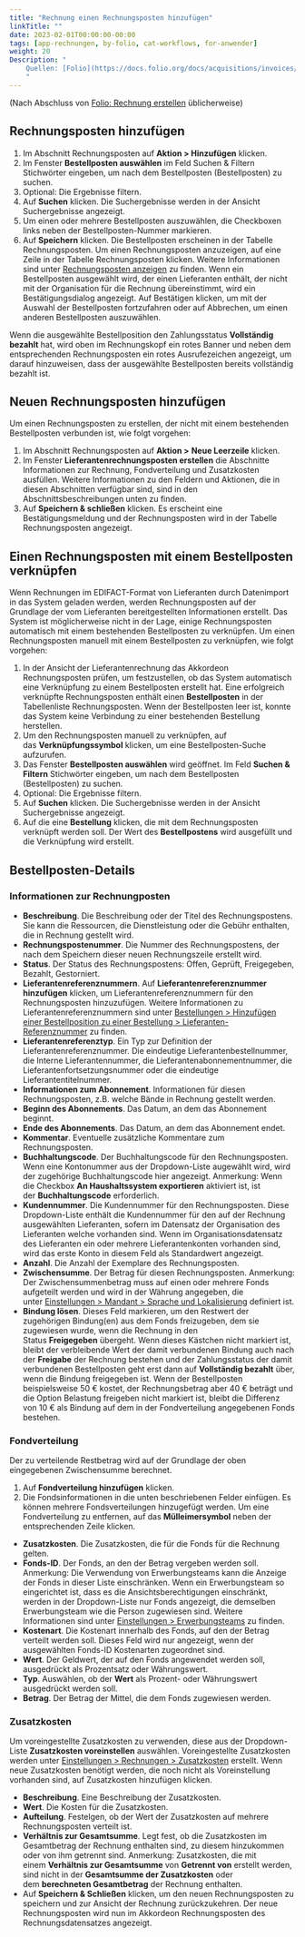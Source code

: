 ```yaml
---
title: "Rechnung einen Rechnungsposten hinzufügen"
linkTitle: ""
date: 2023-02-01T00:00:00-00:00
tags: [app-rechnungen, by-folio, cat-workflows, for-anwender]
weight: 20
Description: "
    Quellen: [Folio](https://docs.folio.org/docs/acquisitions/invoices/#adding-an-invoice-line-to-an-invoice) & [GBV](https://info.gbv.de/pages/viewpage.action?pageId=851345662)
    "
---
```


(Nach Abschluss von [Folio: Rechnung erstellen](https://info.gbv.de/display/FOLIOGBVEXTERN/Folio%3A+Rechnung+erstellen) üblicherweise)

## Rechnungsposten hinzufügen

1.  Im Abschnitt Rechnungsposten auf **Aktion > Hinzufügen** klicken.
2.  Im Fenster **Bestellposten auswählen** im Feld Suchen & Filtern Stichwörter eingeben, um nach dem Bestellposten (Bestellposten) zu suchen.
3.  Optional: Die Ergebnisse filtern.
4.  Auf **Suchen** klicken. Die Suchergebnisse werden in der Ansicht Suchergebnisse angezeigt.
5.  Um einen oder mehrere Bestellposten auszuwählen, die Checkboxen links neben der Bestellposten-Nummer markieren.
6.  Auf **Speichern** klicken. Die Bestellposten erscheinen in der Tabelle Rechnungsposten. Um einen Rechnungsposten anzuzeigen, auf eine Zeile in der Tabelle Rechnungsposten klicken. Weitere Informationen sind unter [Rechnungsposten anzeigen](https://info.gbv.de/display/FOLIOGBVEXTERN/Folio%3A+Rechnung+anzeigen) zu finden. Wenn ein Bestellposten ausgewählt wird, der einen Lieferanten enthält, der nicht mit der Organisation für die Rechnung übereinstimmt, wird ein Bestätigungsdialog angezeigt. Auf Bestätigen klicken, um mit der Auswahl der Bestellposten fortzufahren oder auf Abbrechen, um einen anderen Bestellposten auszuwählen.

Wenn die ausgewählte Bestellposition den Zahlungsstatus **Vollständig bezahlt** hat, wird oben im Rechnungskopf ein rotes Banner und neben dem entsprechenden Rechnungsposten ein rotes Ausrufezeichen angezeigt, um darauf hinzuweisen, dass der ausgewählte Bestellposten bereits vollständig bezahlt ist.

## Neuen Rechnungsposten hinzufügen

Um einen Rechnungsposten zu erstellen, der nicht mit einem bestehenden Bestellposten verbunden ist, wie folgt vorgehen:

1.  Im Abschnitt Rechnungsposten auf **Aktion >** **Neue Leerzeile** klicken.
2.  Im Fenster **Lieferantenrechnungsposten erstellen** die Abschnitte Informationen zur Rechnung, Fondverteilung und Zusatzkosten ausfüllen. Weitere Informationen zu den Feldern und Aktionen, die in diesen Abschnitten verfügbar sind, sind in den Abschnittsbeschreibungen unten zu finden.
3.  Auf **Speichern & schließen** klicken. Es erscheint eine Bestätigungsmeldung und der Rechnungsposten wird in der Tabelle Rechnungsposten angezeigt.

## Einen Rechnungsposten mit einem Bestellposten verknüpfen

Wenn Rechnungen im EDIFACT-Format von Lieferanten durch Datenimport in das System geladen werden, werden Rechnungsposten auf der Grundlage der vom Lieferanten bereitgestellten Informationen erstellt. Das System ist möglicherweise nicht in der Lage, einige Rechnungsposten automatisch mit einem bestehenden Bestellposten zu verknüpfen. Um einen Rechnungsposten manuell mit einem Bestellposten zu verknüpfen, wie folgt vorgehen:

1.  In der Ansicht der Lieferantenrechnung das Akkordeon Rechnungsposten prüfen, um festzustellen, ob das System automatisch eine Verknüpfung zu einem Bestellposten erstellt hat. Eine erfolgreich verknüpfte Rechnungsposten enthält einen **Bestellposten** in der Tabellenliste Rechnungsposten. Wenn der Bestellposten leer ist, konnte das System keine Verbindung zu einer bestehenden Bestellung herstellen.
2.  Um den Rechnungsposten manuell zu verknüpfen, auf das **Verknüpfungssymbol** klicken, um eine Bestellposten-Suche aufzurufen.
3.  Das Fenster **Bestellposten auswählen** wird geöffnet. Im Feld **Suchen & Filtern** Stichwörter eingeben, um nach dem Bestellposten (Bestellposten) zu suchen.
4.  Optional: Die Ergebnisse filtern.
5.  Auf **Suchen** klicken. Die Suchergebnisse werden in der Ansicht Suchergebnisse angezeigt.
6.  Auf die eine **Bestellung** klicken, die mit dem Rechnungsposten verknüpft werden soll. Der Wert des **Bestellpostens** wird ausgefüllt und die Verknüpfung wird erstellt.

## Bestellposten-Details

### Informationen zur Rechnungposten

* **Beschreibung**. Die Beschreibung oder der Titel des Rechnungspostens. Sie kann die Ressourcen, die Dienstleistung oder die Gebühr enthalten, die in Rechnung gestellt wird.
* **Rechnungspostenummer**. Die Nummer des Rechnungspostens, der nach dem Speichern dieser neuen Rechnungszeile erstellt wird.
* **Status**. Der Status des Rechnungspostens: Offen, Geprüft, Freigegeben, Bezahlt, Gestorniert.
* **Lieferantenreferenznummern**. Auf **Lieferantenreferenznummer hinzufügen** klicken, um Lieferantenreferenznummern für den Rechnungsposten hinzuzufügen. Weitere Informationen zu Lieferantenreferenznummern sind unter [Bestellungen > Hinzufügen einer Bestellposition zu einer Bestellung > Lieferanten-Referenznummer](https://info.gbv.de/pages/viewpage.action?pageId=851017779) zu finden.
* **Lieferantenreferenztyp**. Ein Typ zur Definition der Lieferantenreferenznummer. Die eindeutige Lieferantenbestellnummer, die Interne Lieferantennummer, die Lieferantenabonnementnummer, die Lieferantenfortsetzungsnummer oder die eindeutige Lieferantentitelnummer.
* **Informationen zum Abonnement**. Informationen für diesen Rechnungsposten, z.B. welche Bände in Rechnung gestellt werden.
* **Beginn des Abonnements**. Das Datum, an dem das Abonnement beginnt.
* **Ende des Abonnements**. Das Datum, an dem das Abonnement endet.
* **Kommentar**. Eventuelle zusätzliche Kommentare zum Rechnungsposten.
* **Buchhaltungscode**. Der Buchhaltungscode für den Rechnungsposten. Wenn eine Kontonummer aus der Dropdown-Liste augewählt wird, wird der zugehörige Buchhaltungscode hier angezeigt. Anmerkung: Wenn die Checkbox **An Haushaltssystem exportieren** aktiviert ist, ist der **Buchhaltungscode** erforderlich.
* **Kundennummer**. Die Kundennummer für den Rechnungsposten. Diese Dropdown-Liste enthält die Kundennummer für den auf der Rechnung ausgewählten Lieferanten, sofern im Datensatz der Organisation des Lieferanten welche vorhanden sind. Wenn im Organisationsdatensatz des Lieferanten ein oder mehrere Lieferantenkonten vorhanden sind, wird das erste Konto in diesem Feld als Standardwert angezeigt.
* **Anzahl**. Die Anzahl der Exemplare des Rechnungsposten.
* **Zwischensumme**. Der Betrag für diesen Rechnungsposten. Anmerkung: Der Zwischensummenbetrag muss auf einen oder mehrere Fonds aufgeteilt werden und wird in der Währung angegeben, die unter [Einstellungen > Mandant > Sprache und Lokalisierung](https://info.gbv.de/display/FOLIOGBVEXTERN/Einstellungen+%28Mandant%29%3A+Sprache+und+Lokalisierung) definiert ist.
* **Bindung lösen**. Dieses Feld markieren, um den Restwert der zugehörigen Bindung(en) aus dem Fonds freizugeben, dem sie zugewiesen wurde, wenn die Rechnung in den Status **Freigegeben** übergeht. Wenn dieses Kästchen nicht markiert ist, bleibt der verbleibende Wert der damit verbundenen Bindung auch nach der **Freigabe** der Rechnung bestehen und der Zahlungsstatus der damit verbundenen Bestellposten geht erst dann auf **Vollständig bezahlt** über, wenn die Bindung freigegeben ist. Wenn der Bestellposten beispielsweise 50 € kostet, der Rechnungsbetrag aber 40 € beträgt und die Option Belastung freigeben nicht markiert ist, bleibt die Differenz von 10 € als Bindung auf dem in der Fondverteilung angegebenen Fonds bestehen.

### Fondverteilung

Der zu verteilende Restbetrag wird auf der Grundlage der oben eingegebenen Zwischensumme berechnet.

1.  Auf **Fondverteilung hinzufügen** klicken.
2.  Die Fondsinformationen in die unten beschriebenen Felder einfügen. Es können mehrere Fondsverteilungen hinzugefügt werden. Um eine Fondverteilung zu entfernen, auf das **Mülleimersymbol** neben der entsprechenden Zeile klicken.
* **Zusatzkosten**. Die Zusatzkosten, die für die Fonds für die Rechnung gelten.
* **Fonds-ID**. Der Fonds, an den der Betrag vergeben werden soll. Anmerkung: Die Verwendung von Erwerbungsteams kann die Anzeige der Fonds in dieser Liste einschränken. Wenn ein Erwerbungsteam so eingerichtet ist, dass es die Ansichtsberechtigungen einschränkt, werden in der Dropdown-Liste nur Fonds angezeigt, die demselben Erwerbungsteam wie die Person zugewiesen sind. Weitere Informationen sind unter [Einstellungen > Erwerbungsteams](https://info.gbv.de/pages/viewpage.action?pageId=849379720) zu finden.
* **Kostenart**. Die Kostenart innerhalb des Fonds, auf den der Betrag verteilt werden soll. Dieses Feld wird nur angezeigt, wenn der ausgewählten Fonds-ID Kostenarten zugeordnet sind.
* **Wert**. Der Geldwert, der auf den Fonds angewendet werden soll, ausgedrückt als Prozentsatz oder Währungswert.
* **Typ**. Auswählen, ob der **Wert** als Prozent- oder Währungswert ausgedrückt werden soll.
* **Betrag**. Der Betrag der Mittel, die dem Fonds zugewiesen werden.

### Zusatzkosten

Um voreingestellte Zusatzkosten zu verwenden, diese aus der Dropdown-Liste **Zusatzkosten voreinstellen** auswählen. Voreingestellte Zusatzkosten werden unter [Einstellungen > Rechnungen > Zusatzkosten](https://info.gbv.de/display/FOLIOGBVEXTERN/Einstellungen+%28Rechnungen%29%3A+Zusatzkosten) erstellt. Wenn neue Zusatzkosten benötigt werden, die noch nicht als Voreinstellung vorhanden sind, auf Zusatzkosten hinzufügen klicken.

* **Beschreibung**. Eine Beschreibung der Zusatzkosten.
* **Wert**. Die Kosten für die Zusatzkosten.
* **Aufteilung**. Festelgen, ob der Wert der Zusatzkosten auf mehrere Rechnungsposten verteilt ist.
* **Verhältnis zur Gesamtsumme**. Legt fest, ob die Zusatzkosten im Gesamtbetrag der Rechnung enthalten sind, zu diesem hinzukommen oder von ihm getrennt sind. Anmerkung: Zusatzkosten, die mit einem **Verhältnis zur Gesamtsumme** von **Getrennt von** erstellt werden, sind nicht in der **Gesamtsumme der Zusatzkosten** oder dem **berechneten Gesamtbetrag** der Rechnung enthalten.
* Auf **Speichern & Schließen** klicken, um den neuen Rechnungsposten zu speichern und zur Ansicht der Rechnung zurückzukehren. Der neue Rechnungsposten wird nun im Akkordeon Rechnungsposten des Rechnungsdatensatzes angezeigt.

